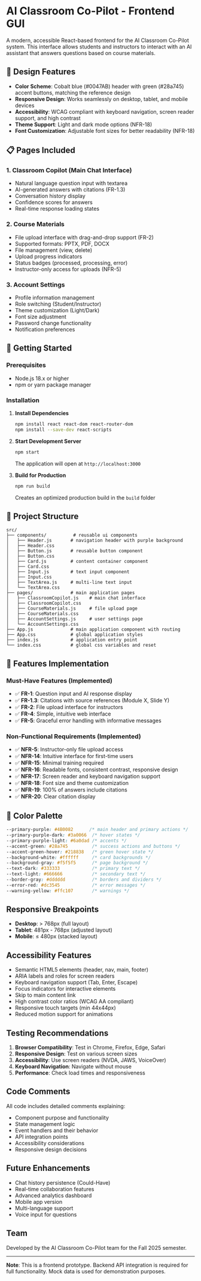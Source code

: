 # AI Classroom Co-Pilot - Frontend GUI

A modern, accessible React-based frontend for the AI Classroom Co-Pilot system. This interface allows students and instructors to interact with an AI assistant that answers questions based on course materials.

## 🎨 Design Features

- **Color Scheme**: Cobalt blue (#0047AB) header with green (#28a745) accent buttons, matching the reference design
- **Responsive Design**: Works seamlessly on desktop, tablet, and mobile devices
- **Accessibility**: WCAG compliant with keyboard navigation, screen reader support, and high contrast
- **Theme Support**: Light and dark mode options (NFR-18)
- **Font Customization**: Adjustable font sizes for better readability (NFR-18)

## 📋 Pages Included

### 1. Classroom Copilot (Main Chat Interface)
- Natural language question input with textarea
- AI-generated answers with citations (FR-1.3)
- Conversation history display
- Confidence scores for answers
- Real-time response loading states

### 2. Course Materials
- File upload interface with drag-and-drop support (FR-2)
- Supported formats: PPTX, PDF, DOCX
- File management (view, delete)
- Upload progress indicators
- Status badges (processed, processing, error)
- Instructor-only access for uploads (NFR-5)

### 3. Account Settings
- Profile information management
- Role switching (Student/Instructor)
- Theme customization (Light/Dark)
- Font size adjustment
- Password change functionality
- Notification preferences

## 🚀 Getting Started

### Prerequisites
- Node.js 18.x or higher
- npm or yarn package manager

### Installation

1. **Install Dependencies**
   ```bash
   npm install react react-dom react-router-dom
   npm install --save-dev react-scripts
   ```

2. **Start Development Server**
   ```bash
   npm start
   ```
   The application will open at `http://localhost:3000`

3. **Build for Production**
   ```bash
   npm run build
   ```
   Creates an optimized production build in the `build` folder

## 📁 Project Structure

```
src/
├── components/          # reusable ui components
│   ├── Header.js       # navigation header with purple background
│   ├── Header.css
│   ├── Button.js       # reusable button component
│   ├── Button.css
│   ├── Card.js         # content container component
│   ├── Card.css
│   ├── Input.js        # text input component
│   ├── Input.css
│   ├── TextArea.js     # multi-line text input
│   └── TextArea.css
├── pages/              # main application pages
│   ├── ClassroomCopilot.js    # main chat interface
│   ├── ClassroomCopilot.css
│   ├── CourseMaterials.js     # file upload page
│   ├── CourseMaterials.css
│   ├── AccountSettings.js     # user settings page
│   └── AccountSettings.css
├── App.js              # main application component with routing
├── App.css             # global application styles
├── index.js            # application entry point
└── index.css           # global css variables and reset
```

## 🎯 Features Implementation

### Must-Have Features (Implemented)
- ✅ **FR-1**: Question input and AI response display
- ✅ **FR-1.3**: Citations with source references (Module X, Slide Y)
- ✅ **FR-2**: File upload interface for instructors
- ✅ **FR-4**: Simple, intuitive web interface
- ✅ **FR-5**: Graceful error handling with informative messages

### Non-Functional Requirements (Implemented)
- ✅ **NFR-5**: Instructor-only file upload access
- ✅ **NFR-14**: Intuitive interface for first-time users
- ✅ **NFR-15**: Minimal training required
- ✅ **NFR-16**: Readable fonts, consistent contrast, responsive design
- ✅ **NFR-17**: Screen reader and keyboard navigation support
- ✅ **NFR-18**: Font size and theme customization
- ✅ **NFR-19**: 100% of answers include citations
- ✅ **NFR-20**: Clear citation display

## 🎨 Color Palette

```css
--primary-purple: #4B0082      /* main header and primary actions */
--primary-purple-dark: #3a0066  /* hover states */
--primary-purple-light: #6a0dad /* accents */
--accent-green: #28a745         /* success actions and buttons */
--accent-green-hover: #218838   /* green hover state */
--background-white: #ffffff     /* card backgrounds */
--background-gray: #f5f5f5      /* page background */
--text-dark: #333333            /* primary text */
--text-light: #666666           /* secondary text */
--border-gray: #dddddd          /* borders and dividers */
--error-red: #dc3545            /* error messages */
--warning-yellow: #ffc107       /* warnings */
```

##  Responsive Breakpoints

- **Desktop**: > 768px (full layout)
- **Tablet**: 481px - 768px (adjusted layout)
- **Mobile**: ≤ 480px (stacked layout)

##  Accessibility Features

- Semantic HTML5 elements (header, nav, main, footer)
- ARIA labels and roles for screen readers
- Keyboard navigation support (Tab, Enter, Escape)
- Focus indicators for interactive elements
- Skip to main content link
- High contrast color ratios (WCAG AA compliant)
- Responsive touch targets (min 44x44px)
- Reduced motion support for animations

##  Testing Recommendations

1. **Browser Compatibility**: Test in Chrome, Firefox, Edge, Safari
2. **Responsive Design**: Test on various screen sizes
3. **Accessibility**: Use screen readers (NVDA, JAWS, VoiceOver)
4. **Keyboard Navigation**: Navigate without mouse
5. **Performance**: Check load times and responsiveness

##  Code Comments

All code includes detailed comments explaining:
- Component purpose and functionality
- State management logic
- Event handlers and their behavior
- API integration points
- Accessibility considerations
- Responsive design decisions

##  Future Enhancements

- Chat history persistence (Could-Have)
- Real-time collaboration features
- Advanced analytics dashboard
- Mobile app version
- Multi-language support
- Voice input for questions



##  Team

Developed by the AI Classroom Co-Pilot team for the Fall 2025 semester.

---

**Note**: This is a frontend prototype. Backend API integration is required for full functionality. Mock data is used for demonstration purposes.